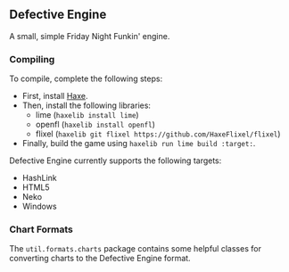 ## Defective Engine
A small, simple Friday Night Funkin' engine.

### Compiling
To compile, complete the following steps:
- First, install [Haxe](https://haxe.org/).
- Then, install the following libraries:
  - lime (`haxelib install lime`)
  - openfl (`haxelib install openfl`)
  - flixel (`haxelib git flixel https://github.com/HaxeFlixel/flixel`)
- Finally, build the game using `haxelib run lime build :target:`.

Defective Engine currently supports the following targets:
- HashLink
- HTML5
- Neko
- Windows

### Chart Formats
The `util.formats.charts` package contains some helpful classes for converting charts to the Defective Engine format.